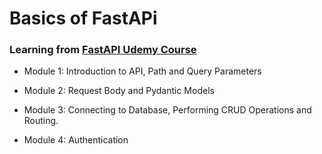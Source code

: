 # Basics of FastAPi

### Learning from [FastAPI Udemy Course](https://www.udemy.com/course/fastapi-course-python/)

* Module 1: Introduction to API, Path and Query Parameters

* Module 2: Request Body and Pydantic Models

* Module 3: Connecting to Database, Performing CRUD Operations and Routing.

* Module 4: Authentication
